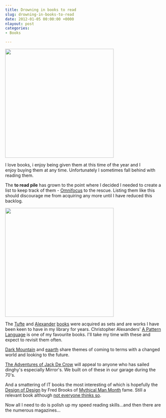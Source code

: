 ```yaml
---
title: Drowning in books to read
slug: drowning-in-books-to-read
date: 2012-01-05 00:00:00 +0000
nlayout: post
categories: 
- Books

---
```

<img src="assets/images/2014/02/8081809118_fb4270ba33.jpg" alt="" width="" height="350" border="" align="" />

I love books, i enjoy being given them at this time of&#xa0;the year and I enjoy&#xa0;buying them at any time. Unfortunately I sometimes fall behind with reading them.
  
The **to read pile** has grown to the point where I decided&#xa0;I needed to create a list to keep track of them - [Omnifocus][omnigroup] to the rescue. Listing them like this should discourage me from acquiring any more until I have reduced this backlog.

 <img src="assets/images/2014/02/8081813747_3bc31580be.jpg" alt="" width="" height="350" border="" align="" />

The [Tufte][edwardtufte] and [Alexander][natureoforder] [books][amazon] were acquired as sets and are works I have been keen to have in my library for years. Christopher Alexanders' [A Pattern Language][amazon 2] is one of my favourite books. I'll take my time with these and expect to revisit them often.  
  
[Dark Mountain][dark-mountain] and [eaarth][amazon 3] share themes of coming to terms with a changed world and looking to the future.  
  
[The Adventures of Jack De Crow][amazon 4] will appeal to anyone who has sailed dinghy's especially Mirror's. We built on of these in our garage during the 70's.  
  
And a smattering of IT books the most interesting of which is hopefully&#xa0;the [Design of Design][amazon 5] by Fred Brooks of [Mythical Man Month][amazon 6] fame. Still a relevant book although [not everyone thinks so][jacopretorius].  
  
Now all I need to do is polish up my speed reading skills&#x2026;and then there are the numerous magazines...

[amazon]: http://www.amazon.com/gp/product/0972652914/ref=as_li_qf_sp_asin_il_tl?ie=UTF8&amp;tag=slowlane-20&amp;linkCode=as2&amp;camp=1789&amp;creative=9325&amp;creativeASIN=0972652914
[amazon 2]: http://www.amazon.com/gp/product/0195019199/ref=as_li_qf_sp_asin_il_tl?ie=UTF8&amp;tag=slowlane-20&amp;linkCode=as2&amp;camp=1789&amp;creative=9325&amp;creativeASIN=0195019199
[amazon 3]: http://www.amazon.com/gp/product/0312541198/ref=as_li_qf_sp_asin_il_tl?ie=UTF8&amp;tag=slowlane-20&amp;linkCode=as2&amp;camp=1789&amp;creative=9325&amp;creativeASIN=0312541198
[amazon 4]: http://www.amazon.com/gp/product/1574091522/ref=as_li_qf_sp_asin_il_tl?ie=UTF8&amp;tag=slowlane-20&amp;linkCode=as2&amp;camp=1789&amp;creative=9325&amp;creativeASIN=1574091522
[amazon 5]: http://www.amazon.com/gp/product/0201362988/ref=as_li_qf_sp_asin_il_tl?ie=UTF8&amp;tag=slowlane-20&amp;linkCode=as2&amp;camp=1789&amp;creative=9325&amp;creativeASIN=0201362988
[amazon 6]: http://www.amazon.com/gp/product/0201835959/ref=as_li_qf_sp_asin_il_tl?ie=UTF8&amp;tag=slowlane-20&amp;linkCode=as2&amp;camp=1789&amp;creative=9325&amp;creativeASIN=0201835959
[dark-mountain]: http://www.dark-mountain.net/
[edwardtufte]: http://www.edwardtufte.com/tufte/books_vdqi
[jacopretorius]: http://www.jacopretorius.net/2011/12/book-review-the-mythical-man-month.html
[natureoforder]: http://www.natureoforder.com/overview.htm
[omnigroup]: http://www.omnigroup.com/products/omnifocus/
